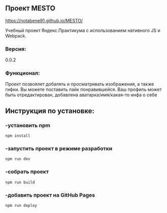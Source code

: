 ## Проект MESTO

https://notabene91.github.io/MESTO/

Учебный проект Яндекс.Практикума с использованием
нативного JS и Webpack.

### Версия:  
0.0.2

### Функционал: 
Проект позвоялет добалять и просматривать изображения, а также гифки.
Вы можете поставить лайк понравившейся.
Ваш профиль может быть отредактирован, добавлена аватарка/имя/какая-то инфа о себе

## Инструкция по установке:

### -установить npm
```
npm install
```
### -запустить проект в режиме разработки
```
npm run dev
```
### -собрать проект
```
npm run build
```
### -добавить проект на GitHub Pages
```
npm run deploy
```


